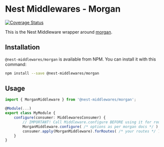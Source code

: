 # Nest Middlewares - Morgan

[![Coverage Status](https://coveralls.io/repos/github/wbhob/nest-middlewares/badge.svg?branch=master)](https://coveralls.io/github/wbhob/nest-middlewares?branch=master)

This is the Nest Middleware wrapper around [morgan](http://www.npmjs.com/package/morgan).

## Installation

`@nest-middlewares/morgan` is available from NPM. You can install it with this command:

```sh
npm install --save @nest-middlewares/morgan
```

## Usage

```ts
import { MorganMiddleware } from '@nest-middlewares/morgan';

@Module(...)
export class MyModule {
    configure(consumer: MiddlewaresConsumer) {
        // IMPORTANT! Call Middleware.configure BEFORE using it for routes
        MorganMiddleware.configure( /* options as per morgan docs */ )
        consumer.apply(MorganMiddleware).forRoutes( /* your routes */ );
    }
}
```
